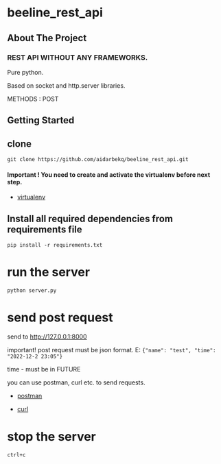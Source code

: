 # beeline_rest_api

<!-- ABOUT THE PROJECT -->
## About The Project

### REST API WITHOUT ANY FRAMEWORKS. 
Pure python. 

Based on socket and http.server libraries. 

METHODS : POST

## Getting Started

## clone
 `git clone https://github.com/aidarbekq/beeline_rest_api.git` 

#### Important !  You need to create and activate the virtualenv before next step.
* [virtualenv](https://pypi.org/project/virtualenv/)

## Install all required dependencies from requirements file

 `pip install -r requirements.txt`


# run the server

`python server.py`



# send post request
send to http://127.0.0.1:8000 

important! post request must be json format. E: `{"name": "test", "time": "2022-12-2 23:05"}`

time - must be in FUTURE

you can use postman, curl etc. to send requests. 

* [postman](https://learning.postman.com/docs/getting-started/introduction/)

* [curl](https://reqbin.com/req/c-d2nzjn3z/curl-post-body)




# stop the server
`ctrl+c`
